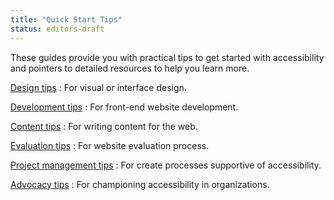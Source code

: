 ```yaml
---
title: "Quick Start Tips"
status: editors-draft
---
```


These guides provide you with practical tips to get started with accessibility and pointers to detailed resources to help you learn more.

[Design tips](design.html)
: For visual or interface design.
 
[Development tips](development.html)
: For front-end website development.

[Content tips](content.html)
: For writing content for the web.

[Evaluation tips](evaluation.html)
: For website evaluation process.

[Project management tips](project_management.html)
: For create processes supportive of accessibility. 

[Advocacy tips](advocacy.html)
: For championing accessibility in organizations.